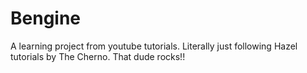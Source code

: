 # Bengine
A learning project from youtube tutorials.
Literally just following Hazel tutorials by The Cherno. 
That dude rocks!!
